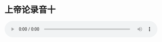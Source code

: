 # 上帝论录音十

<audio style="width: 100%;" preload="false" controls controlslist="nodownload"><source src="//cdn.simai.ml/audio/mp3/old/27377.mp3" type="audio/mpeg">Your browser does not support the audio element.</audio>


